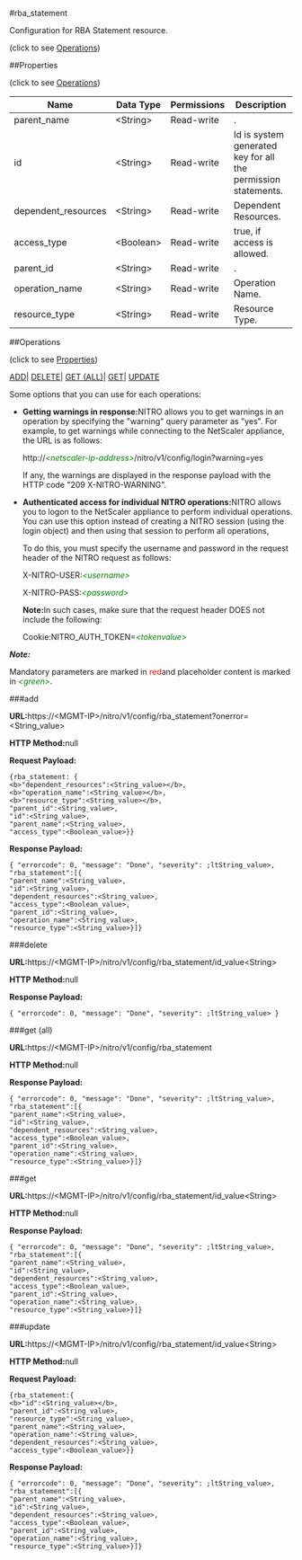 #rba_statement



Configuration for RBA Statement resource.

<span>(click to see [Operations](#operations))</span>



##Properties 

<span>(click to see [Operations](#operations))</span>





<table><thead><tr><th>Name</th><th>Data Type</th><th>Permissions</th><th>Description</th></tr></thead><tbody><tr><td>parent_name</td><td>&lt;String></td><td>Read-write</td><td>.</td></tr><tr><td>id</td><td>&lt;String></td><td>Read-write</td><td>Id is system generated key for all the permission statements.</td></tr><tr><td>dependent_resources</td><td>&lt;String></td><td>Read-write</td><td>Dependent Resources.</td></tr><tr><td>access_type</td><td>&lt;Boolean></td><td>Read-write</td><td>true, if access is allowed.</td></tr><tr><td>parent_id</td><td>&lt;String></td><td>Read-write</td><td>.</td></tr><tr><td>operation_name</td><td>&lt;String></td><td>Read-write</td><td>Operation Name.</td></tr><tr><td>resource_type</td><td>&lt;String></td><td>Read-write</td><td>Resource Type.</td></tr></tbody></table>

##Operations 

<span>(click to see [Properties](#properties))</span>





[ADD](#add)| [DELETE](#delete)| [GET (ALL)](#get-all)| [GET](#get)| [UPDATE](#update)





Some options that you can use for each operations:

<ul><li><p><b>Getting warnings in response:</b>NITRO allows you to get warnings in an operation by specifying the "warning" query parameter as "yes". For example, to get warnings while connecting to the NetScaler appliance, the URL is as follows:</p><p>http://<span style="color:green;font-style:italic;">&lt;netscaler-ip-address&gt;</span>/nitro/v1/config/login?warning=yes</p><p>If any, the warnings are displayed in the response payload with the HTTP code "209 X-NITRO-WARNING".</p></li><li><p><b>Authenticated access for individual NITRO operations:</b>NITRO allows you to logon to the NetScaler appliance to perform individual operations. You can use this option instead of creating a NITRO session (using the login object) and then using that session to perform all operations,</p><p>To do this, you must specify the username and password in the request header of the NITRO request as follows:</p><p>X-NITRO-USER:<span style="color:green;font-style:italic;">&lt;username&gt;</span></p><p>X-NITRO-PASS:<span style="color:green;font-style:italic;">&lt;password&gt;</span></p><p><b>Note:</b>In such cases, make sure that the request header DOES not include the following:</p><p>Cookie:NITRO_AUTH_TOKEN=<span style="color:green;font-style:italic;">&lt;tokenvalue&gt;</span></p></li></ul>







***Note:*** 

Mandatory parameters are marked in <span style="color:#FF0000;">red</span>and placeholder content is marked in <span style="color:green;font-style:italic">&lt;green&gt;</span>.



###add







<b>URL:</b>https://&lt;MGMT-IP&gt;/nitro/v1/config/rba_statement?onerror=&lt;String_value&gt;

<b>HTTP Method:</b>null

<b>Request Payload: </b>
```
{rba_statement: {
<b>"dependent_resources":<String_value></b>,
<b>"operation_name":<String_value></b>,
<b>"resource_type":<String_value></b>,
"parent_id":<String_value>,
"id":<String_value>,
"parent_name":<String_value>,
"access_type":<Boolean_value>}}
```

<b>Response Payload: </b>
```
{ "errorcode": 0, "message": "Done", "severity": ;ltString_value>, "rba_statement":[{
"parent_name":<String_value>,
"id":<String_value>,
"dependent_resources":<String_value>,
"access_type":<Boolean_value>,
"parent_id":<String_value>,
"operation_name":<String_value>,
"resource_type":<String_value>}]}
```







###delete







<b>URL:</b>https://&lt;MGMT-IP&gt;/nitro/v1/config/rba_statement/id_value&lt;String&gt;

<b>HTTP Method:</b>null

<b>Response Payload: </b>
```
{ "errorcode": 0, "message": "Done", "severity": ;ltString_value> }
```







###get (all)







<b>URL:</b>https://&lt;MGMT-IP&gt;/nitro/v1/config/rba_statement

<b>HTTP Method:</b>null

<b>Response Payload: </b>
```
{ "errorcode": 0, "message": "Done", "severity": ;ltString_value>, "rba_statement":[{
"parent_name":<String_value>,
"id":<String_value>,
"dependent_resources":<String_value>,
"access_type":<Boolean_value>,
"parent_id":<String_value>,
"operation_name":<String_value>,
"resource_type":<String_value>}]}
```







###get







<b>URL:</b>https://&lt;MGMT-IP&gt;/nitro/v1/config/rba_statement/id_value&lt;String&gt;

<b>HTTP Method:</b>null

<b>Response Payload: </b>
```
{ "errorcode": 0, "message": "Done", "severity": ;ltString_value>, "rba_statement":[{
"parent_name":<String_value>,
"id":<String_value>,
"dependent_resources":<String_value>,
"access_type":<Boolean_value>,
"parent_id":<String_value>,
"operation_name":<String_value>,
"resource_type":<String_value>}]}
```







###update







<b>URL:</b>https://&lt;MGMT-IP&gt;/nitro/v1/config/rba_statement/id_value&lt;String&gt;

<b>HTTP Method:</b>null

<b>Request Payload: </b>
```
{rba_statement:{
<b>"id":<String_value></b>,
"parent_id":<String_value>,
"resource_type":<String_value>,
"parent_name":<String_value>,
"operation_name":<String_value>,
"dependent_resources":<String_value>,
"access_type":<Boolean_value>}}
```

<b>Response Payload: </b>
```
{ "errorcode": 0, "message": "Done", "severity": ;ltString_value>, "rba_statement":[{
"parent_name":<String_value>,
"id":<String_value>,
"dependent_resources":<String_value>,
"access_type":<Boolean_value>,
"parent_id":<String_value>,
"operation_name":<String_value>,
"resource_type":<String_value>}]}
```







